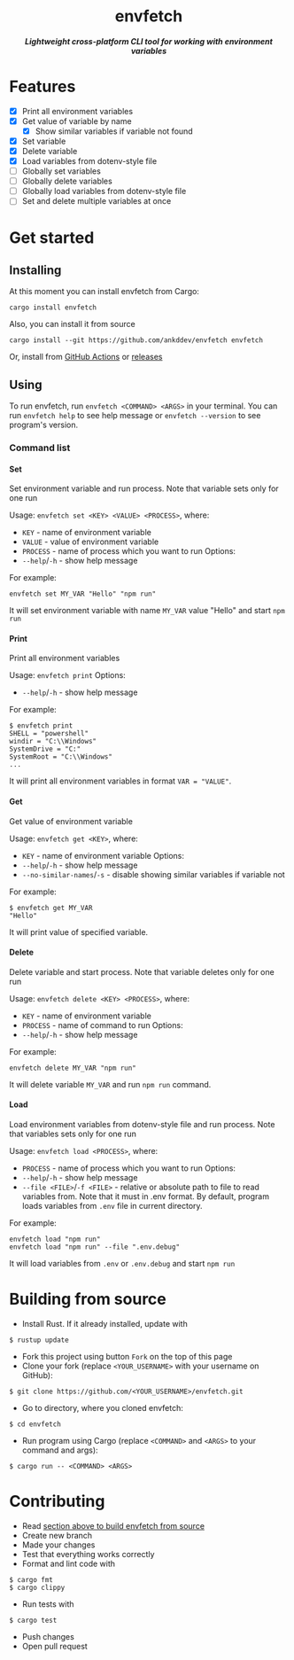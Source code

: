 <h1 align="center">envfetch</h1>
<h5 align="center">Lightweight cross-platform CLI tool for working with environment variables</h5>

# Features
- [x] Print all environment variables
- [x] Get value of variable by name
    - [x] Show similar variables if variable not found
- [x] Set variable
- [x] Delete variable
- [x] Load variables from dotenv-style file
- [ ] Globally set variables
- [ ] Globally delete variables
- [ ] Globally load variables from dotenv-style file
- [ ] Set and delete multiple variables at once
# Get started
## Installing
At this moment you can install envfetch from Cargo:
```shell
cargo install envfetch
```
Also, you can install it from source
```shell
cargo install --git https://github.com/ankddev/envfetch envfetch
```
Or, install from [GitHub Actions](https://github.com/ankddev/envfetch/actions/) or [releases](https://github.com/ankddev/envfetch/releases/)
## Using
To run envfetch, run `envfetch <COMMAND> <ARGS>` in your terminal.
You can run `envfetch help` to see help message or `envfetch --version` to see program's version.
### Command list
#### Set
Set environment variable and run process. Note that variable sets only for one run

Usage:
`envfetch set <KEY> <VALUE> <PROCESS>`, where:
- `KEY` - name of environment variable
- `VALUE` - value of environment variable
- `PROCESS` - name of process which you want to run
Options:
- `--help`/`-h` - show help message

For example:
```shell
envfetch set MY_VAR "Hello" "npm run"
```
It will set environment variable with name `MY_VAR` value "Hello" and start `npm run`

#### Print
Print all environment variables

Usage:
`envfetch print`
Options:
- `--help`/`-h` - show help message

For example:
```shell
$ envfetch print
SHELL = "powershell"
windir = "C:\\Windows"
SystemDrive = "C:"
SystemRoot = "C:\\Windows"
...
```
It will print all environment variables in format `VAR = "VALUE"`.
#### Get
Get value of environment variable

Usage:
`envfetch get <KEY>`, where:
- `KEY` - name of environment variable
Options:
- `--help`/`-h` - show help message
- `--no-similar-names`/`-s` - disable showing similar variables if variable not

For example:
```shell
$ envfetch get MY_VAR
"Hello"
```
It will print value of specified variable.
#### Delete
Delete variable and start process. Note that variable deletes only for one run

Usage:
`envfetch delete <KEY> <PROCESS>`, where:
- `KEY` - name of environment variable
- `PROCESS` - name of command to run
  Options:
- `--help`/`-h` - show help message

For example:
```shell
envfetch delete MY_VAR "npm run"
```
It will delete variable `MY_VAR` and run `npm run` command.
#### Load
Load environment variables from dotenv-style file and run process. Note that variables sets only for one run

Usage:
`envfetch load <PROCESS>`, where:
- `PROCESS` - name of process which you want to run
  Options:
- `--help`/`-h` - show help message
- `--file <FILE>`/`-f <FILE>` - relative or absolute path to file to read variables from. Note that it must in .env format.
  By default, program loads variables from `.env` file in current directory.

For example:
```shell
envfetch load "npm run"
envfetch load "npm run" --file ".env.debug"
```
It will load variables from `.env` or `.env.debug` and start `npm run`
# Building from source
- Install Rust. If it already installed, update with
```shell
$ rustup update
```
- Fork this project using button `Fork` on the top of this page
- Clone your fork (replace `<YOUR_USERNAME>` with your username on GitHub):
```shell
$ git clone https://github.com/<YOUR_USERNAME>/envfetch.git
```
- Go to directory, where you cloned envfetch:
```shell
$ cd envfetch
```
- Run program using Cargo (replace `<COMMAND>` and `<ARGS>` to your command and args):
```shell
$ cargo run -- <COMMAND> <ARGS>
```
# Contributing
- Read [section above to build envfetch from source](#building-from-source)
- Create new branch
- Made your changes
- Test that everything works correctly
- Format and lint code with
```shell
$ cargo fmt
$ cargo clippy
```
- Run tests with
```shell
$ cargo test
```
- Push changes
- Open pull request
